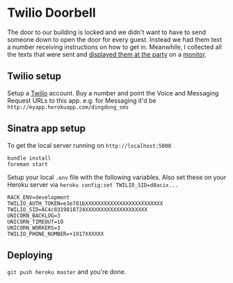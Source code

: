 Twilio Doorbell
========
The door to our building is locked and we didn't want to have to send someone down to open the door for every guest. Instead we had them text a number receiving instructions on how to get in. Meanwhile, I collected all the texts that were sent and [displayed them at the party](https://gist.github.com/caseypugh/71e69bdbfad7d1dbe53d) on a [monitor](http://instagram.com/p/rK_oUzNu9r/?modal=true).

## Twilio setup
Setup a [Twilio](http://twilio.com) account. Buy a number and point the Voice and Messaging Request URLs to this app. e.g. for Messaging it'd be `http://myapp.herokuapp.com/dingdong_sms`

## Sinatra app setup
To get the local server running on `http://localhost:5000`

```
bundle install
foreman start
```

Setup your local `.env` file with the following variables. Also set these on your Heroku server via `heroku config:set TWILIO_SID=d8acix...`
```
RACK_ENV=development
TWILIO_AUTH_TOKEN=e3e781bXXXXXXXXXXXXXXXXXXXXXXXXX
TWILIO_SID=AC4c8319818724XXXXXXXXXXXXXXXXXXXX
UNICORN_BACKLOG=3
UNICORN_TIMEOUT=10
UNICORN_WORKERS=3
TWILIO_PHONE_NUMBER=+1917XXXXXX
```

## Deploying
`git push heroku master` and you're done.

